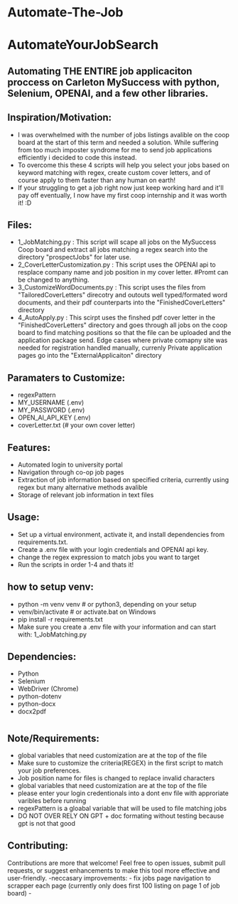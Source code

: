 ﻿# Automate-The-Job
# AutomateYourJobSearch
## Automating THE ENTIRE job applicaciton proccess on Carleton MySuccess with python, Selenium, OPENAI, and a few other libraries.

## Inspiration/Motivation:
- I was overwhelmed with the number of jobs listings avalible on the coop board at the start of this term and needed a solution. While suffering from too much imposter syndrome for me to send job applications efficiently i decided to code this instead.
-  To overcome this these 4 scripts will help you select your jobs based on keyword matching with regex, create custom cover letters, and of course apply to them faster than any human on earth! 
- If your struggling to get a job right now just keep working hard and it'll pay off eventually, I now have my first coop internship and it was worth it! :D
## Files:
- 1_JobMatching.py : This script will scape  all jobs on the MySuccess Coop board and extract all jobs matching a regex search into the directory "prospectJobs" for later use.
- 2_CoverLetterCustomization.py : This script uses the OPENAI api to resplace company name and job position in my cover letter. #Promt can be changed to anything.
- 3_CustomizeWordDocuments.py : This script uses the files from "TailoredCoverLetters" direcotry and outouts well typed/formated word documents, and their pdf counterparts into the  "FinishedCoverLetters" directory 
- 4_AutoApply.py  : This scirpt uses the finshed pdf cover letter in the "FinishedCoverLetters" directory and goes through all jobs on the coop board to find matching positions so that the file can be uploaded and the application package send. Edge cases where private comapny site was needed for registration handled manually, currenly Private application pages go into the "ExternalApplicaiton" directory 

## Paramaters to Customize:
- regexPattern
- MY_USERNAME (.env)
- MY_PASSWORD (.env)
- OPEN_AI_API_KEY (.env)
- coverLetter.txt    (# your own cover letter)

## Features:
- Automated login to university portal
- Navigation through co-op job pages
- Extraction of job information based on specified criteria, currently using regex but many alternative methods avalible
- Storage of relevant job information in text files

## Usage:
  - Set up a virtual environment, activate it,  and install dependencies from requirements.txt.
  - Create a .env file with your login credentials and OPENAI api key.
  - change the regex expression to match jobs you want to target
  - Run the scripts in order 1-4 and thats it!

## how to setup venv:
- python -m venv venv               # or python3, depending on your setup
- venv/bin/activate                 # or activate.bat on Windows
- pip install -r requirements.txt 
- Make sure you create a .env file with your information and can start with: 1_JobMatching.py


## Dependencies:
  - Python
  - Selenium
  - WebDriver (Chrome)
  - python-dotenv
  - python-docx
  - docx2pdf
    # 
  


## Note/Requirements:
  - global variables that need customization are at the top of the file
  - Make sure to customize the criteria(REGEX) in the first script to match your job preferences.
  - Job position name for files is changed to replace invalid characters 
  - global variables that need customization are at the top of the file
  - please enter your login credentionals into a dont env file with approriate varibles before running
  - regexPattern is a gloabal variable that will be used to file matching jobs
  - DO NOT OVER RELY ON GPT + doc formating without testing because gpt is not that good 


## Contributing:
Contributions are more that welcome! Feel free to open issues, submit pull requests, or suggest enhancements to make this tool more effective and user-friendly.
  -neccasary improvements:
    - fix jobs page navigation to scrapper each page (currently only does first 100 listing on page 1 of job board)
    - 


